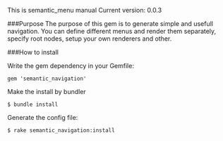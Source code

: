 This is semantic_menu manual
Current version: 0.0.3

###Purpose
The purpose of this gem is to generate simple and usefull navigation. You can define different menus and render them separately, specify root nodes, setup your own renderers and other.

###How to install

Write the gem dependency in your Gemfile:
```
gem 'semantic_navigation'
```

Make the install by bundler
```
$ bundle install
```

Generate the config file:
```
$ rake semantic_navigation:install
```


